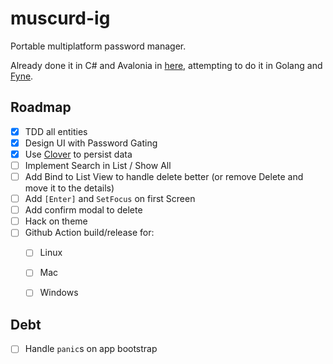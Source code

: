 # muscurd-ig
Portable multiplatform password manager.

Already done it in C# and Avalonia in [here](https://github.com/vikkio88/muscurd-i), attempting to do it in Golang and [Fyne](https://fyne.io/).

## Roadmap
- [x] TDD all entities
- [x] Design UI with Password Gating
- [x] Use [Clover](https://github.com/ostafen/clover) to persist data
- [ ] Implement Search in List / Show All
- [ ] Add Bind to List View to handle delete better (or remove Delete and move it to the details)
- [ ] Add `[Enter]` and `SetFocus` on first Screen
- [ ] Add confirm modal to delete
- [ ] Hack on theme
- [ ] Github Action build/release for:
    - [ ] Linux
    - [ ] Mac
    - [ ] Windows


## Debt
- [ ] Handle `panic`s on app bootstrap

